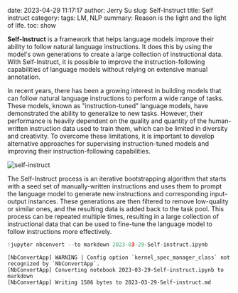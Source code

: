 date: 2023-04-29 11:17:17
author: Jerry Su
slug: Self-Instruct
title: Self instruct
category: 
tags: LM, NLP
summary: Reason is the light and the light of life.
toc: show

**Self-Instruct** is a framework that helps language models improve their ability to follow natural language instructions. It does this by using the model's own generations to create a large collection of instructional data. With Self-Instruct, it is possible to improve the instruction-following capabilities of language models without relying on extensive manual annotation.

In recent years, there has been a growing interest in building models that can follow natural language instructions to perform a wide range of tasks. These models, known as "instruction-tuned" language models, have demonstrated the ability to generalize to new tasks. However, their performance is heavily dependent on the quality and quantity of the human-written instruction data used to train them, which can be limited in diversity and creativity. To overcome these limitations, it is important to develop alternative approaches for supervising instruction-tuned models and improving their instruction-following capabilities.

![self-instruct]({static}/images/Self-instruct/self-instruct.jpeg)

The Self-Instruct process is an iterative bootstrapping algorithm that starts with a seed set of manually-written instructions and uses them to prompt the language model to generate new instructions and corresponding input-output instances. These generations are then filtered to remove low-quality or similar ones, and the resulting data is added back to the task pool. This process can be repeated multiple times, resulting in a large collection of instructional data that can be used to fine-tune the language model to follow instructions more effectively.


```python
!jupyter nbconvert --to markdown 2023-03-29-Self-instruct.ipynb
```

    [NbConvertApp] WARNING | Config option `kernel_spec_manager_class` not recognized by `NbConvertApp`.
    [NbConvertApp] Converting notebook 2023-03-29-Self-instruct.ipynb to markdown
    [NbConvertApp] Writing 1586 bytes to 2023-03-29-Self-instruct.md

